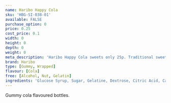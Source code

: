 ```yaml
---
name: Haribo Happy Cola
sku: 'HBG-SI-038-01'
available: FALSE
purchase_option: 0
price: 0.25
cost_price: 0.1
width: 0
height: 0
depth: 0
weight: 0
meta_description: 'Haribo Happy Cola sweets only 25p. Traditional sweets and more at Humbugs Confectionery Store. Specialists in satisfying your sweet tooth!'
brand: Haribo
type: [Gummy, Wrapped]
flavour: [Cola]
free: [Alcohol, Nut, Gelatin]
ingredients: 'Glucose Syrup, Sugar, Gelatine, Dextrose, Citric Acid, Caramelised Sugar Syrup, Flavouring, Vegetable Oil, Glazing Agents: Beeswax, Carnauba Wax'
---
```

Gummy cola flavoured bottles.